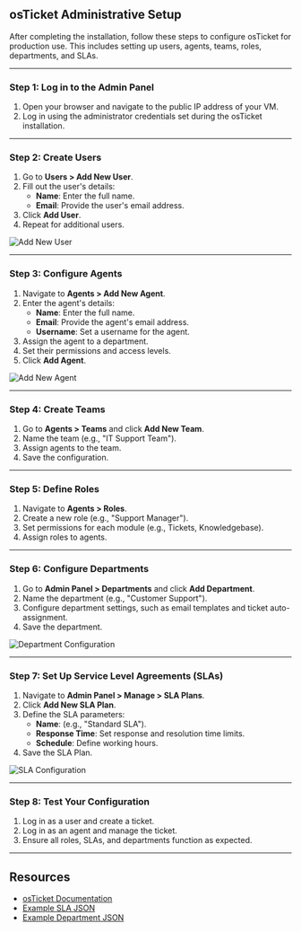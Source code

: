 ## osTicket Administrative Setup

After completing the installation, follow these steps to configure osTicket for production use. This includes setting up users, agents, teams, roles, departments, and SLAs.

---

### Step 1: Log in to the Admin Panel
1. Open your browser and navigate to the public IP address of your VM.
2. Log in using the administrator credentials set during the osTicket installation.

---

### Step 2: Create Users
1. Go to **Users > Add New User**.
2. Fill out the user's details:
   - **Name**: Enter the full name.
   - **Email**: Provide the user's email address.
3. Click **Add User**.
4. Repeat for additional users.

![Add New User](./images/admin-users.png)

---

### Step 3: Configure Agents
1. Navigate to **Agents > Add New Agent**.
2. Enter the agent's details:
   - **Name**: Enter the full name.
   - **Email**: Provide the agent's email address.
   - **Username**: Set a username for the agent.
3. Assign the agent to a department.
4. Set their permissions and access levels.
5. Click **Add Agent**.

![Add New Agent](./images/admin-agents.png)

---

### Step 4: Create Teams
1. Go to **Agents > Teams** and click **Add New Team**.
2. Name the team (e.g., "IT Support Team").
3. Assign agents to the team.
4. Save the configuration.

---

### Step 5: Define Roles
1. Navigate to **Agents > Roles**.
2. Create a new role (e.g., "Support Manager").
3. Set permissions for each module (e.g., Tickets, Knowledgebase).
4. Assign roles to agents.

---

### Step 6: Configure Departments
1. Go to **Admin Panel > Departments** and click **Add Department**.
2. Name the department (e.g., "Customer Support").
3. Configure department settings, such as email templates and ticket auto-assignment.
4. Save the department.

![Department Configuration](./images/admin-departments.png)

---

### Step 7: Set Up Service Level Agreements (SLAs)
1. Navigate to **Admin Panel > Manage > SLA Plans**.
2. Click **Add New SLA Plan**.
3. Define the SLA parameters:
   - **Name**: (e.g., "Standard SLA").
   - **Response Time**: Set response and resolution time limits.
   - **Schedule**: Define working hours.
4. Save the SLA Plan.

![SLA Configuration](./images/admin-sla.png)

---

### Step 8: Test Your Configuration
1. Log in as a user and create a ticket.
2. Log in as an agent and manage the ticket.
3. Ensure all roles, SLAs, and departments function as expected.

---

## Resources
- [osTicket Documentation](https://docs.osticket.com/)
- [Example SLA JSON](./resources/example-sla.json)
- [Example Department JSON](./resources/example-department.json)
